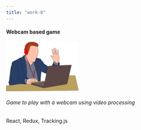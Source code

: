 ```yaml
---
title: "work-8"
---
```

<div class="col-md-3">

<div class="m-3">

#### Webcam based game

![vocal-assistant-img](imgs/works/8.png)

###### Game to play with a webcam using video processing

React, Redux, Tracking.js

</div>

</div>
